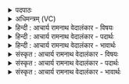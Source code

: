 <details><summary>पदपाठः</summary>

त्व꣢म्। इ꣣न्द्र। यशाः꣢। अ꣣सि। ऋजीषी꣢। श꣡व꣢꣯सः। प꣡तिः꣣। त्वम्। वृ꣣त्रा꣡णि꣢। ह꣣ꣳसि। अप्रती꣡नी꣢। अ꣣। प्रती꣡नी꣢। ए꣡कः꣢꣯। इत्। पु꣣रु꣢। अ꣡नु꣢꣯त्तः। अ। नु꣣त्तः। चर्षणीधृ꣡तिः꣢। च꣣र्षणि। धृ꣡तिः꣢꣯। १४११।
</details>

<details><summary>अधिमन्त्रम् (VC)</summary>

- इन्द्रः
- नृमेधपुरुमेधावाङ्गिरसौ
- बार्हतः प्रगाथः (विषमा बृहती, समा सतोबृहती)
- मध्यमः
</details>

<details><summary>हिन्दी : आचार्य रामनाथ वेदालंकार - विषयः</summary>

प्रथम ऋचा की व्याख्या पूर्वार्चिक में २४८ क्रमाङ्क पर परमात्मा और राजा के विषय में की गयी थी। यहाँ एक-साथ परमात्मा,राजा और आचार्य का विषय वर्णित करते हैं।
</details>

<details><summary>हिन्दी : आचार्य रामनाथ वेदालंकार - पदार्थः</summary>

पदार्थान्वयभाषाः -  हे(इन्द्र)परमात्मन्,राजन् व आचार्य! (त्वम्)आप(यशाः)यशस्वी, (ऋजीषी)सरल नीतिवाले और(शवसः पतिः)आत्मबल,देहबल वा विद्याबल के स्वामी(असि)हो।(एकः इत्)अद्वितीय ही(त्वम्)आप(पुरु)बहुत से(अप्रतीनि)अप्रतिद्वन्द्वी अज्ञान,पाप,दुःख,दुर्व्यसन आदि को(हंसि)विनष्ट करते हो। हे परमात्मन्,राजन् वा आचार्य!आप(अनुत्तः)किसी से प्रेरित किये बिना,स्वतः ही(चर्षणीधृतिः)मनुष्यों को धारण करनेवाले होते हो ॥१॥
</details>

<details><summary>हिन्दी : आचार्य रामनाथ वेदालंकार - भावार्थः</summary>

भावार्थभाषाः -  जैसे परमेश्वर संसार का उपकार करनेवाले अपने कार्यों से यशस्वी होता हुआ सरल नीति से सब दोष,दुःख, दुर्व्यसन आदि को नष्ट करता है,वैसे ही राजा और गुरु को करना चाहिए ॥१॥
</details>

<details><summary>संस्कृत : आचार्य रामनाथ वेदालंकार - विषयः</summary>

तत्र प्रथमा ऋक् पूर्वार्चिके २४८ क्रमाङ्के परमात्मनृपत्योर्विषये व्याख्याता। अत्र युगपत् परमात्मनृपत्याचार्याणां विषयो वर्ण्यते।
</details>

<details><summary>संस्कृत : आचार्य रामनाथ वेदालंकार - पदार्थः</summary>

पदार्थान्वयभाषाः -  हे(इन्द्र)परमात्मन् राजन् आचार्य वा! (त्वम् यशाः)यशस्वी, (ऋजीषी२)ऋजुनीतिः, (शवसः पतिः)आत्मबलस्य देहबलस्य विद्याबलस्य वा स्वामी च(असि)वर्तसे।(एकः इत्)अद्वितीयः एव(त्वम् पुरु)पुरुणि बहूनि(अप्रतीनि)अप्रतिद्वन्द्वीनि(वृत्राणि)अज्ञानपापदुःखदुर्व्यसनादीनि(हंसि)विनाशयसि। हे परमात्मन्,राजन्,आचार्य वा!त्वम्(अनुत्तः)केनापि अप्रेरितः,स्वत एव(चर्षणीधृतिः)मनुष्याणां धारको भवसि ॥१॥
</details>

<details><summary>संस्कृत : आचार्य रामनाथ वेदालंकार - भावार्थः</summary>

भावार्थभाषाः -  यथा परमेश्वरो जगदुपकारकैः स्वकार्यैः कीर्तिमान् सन् ऋजुनीत्या सर्वेषां दोषदुःखदुर्व्यसनादीनि हन्ति तथैव नृपतिना गुरुणा च कार्यम् ॥१॥
</details>